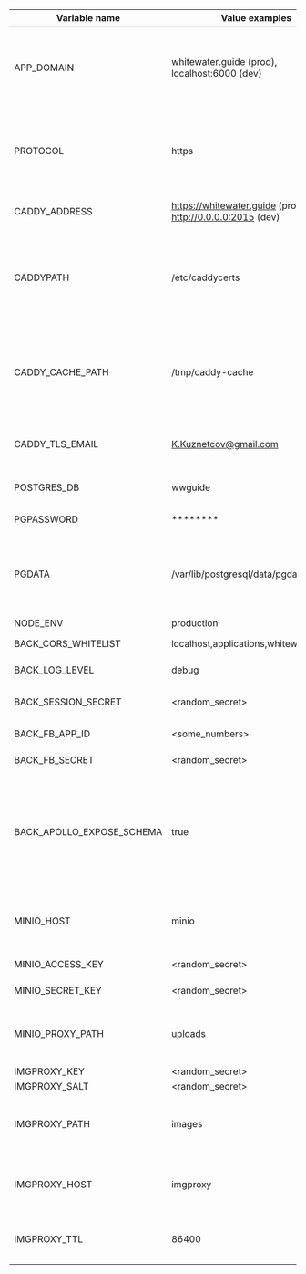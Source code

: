 | Variable name             | Value examples      | Description                        |
|---------------------------|---------------------|------------------------------------|
| APP_DOMAIN                | whitewater.guide (prod), localhost:6000 (dev) | Application domain. Used in backend to substitute minio internal urls with external urls    |
| PROTOCOL                  | https | Used in backend together with APP_DOMAIN to generate external image urls |
| CADDY_ADDRESS             | https://whitewater.guide (prod), http://0.0.0.0:2015 (dev)  | Server address to use Caddyfile  |
| CADDYPATH                 | /etc/caddycerts  | Directory where to store ssl certificates obtained by caddy. Should me bind-mounted |
| CADDY_CACHE_PATH          | /tmp/caddy-cache | Directory (inside container) where caddy will store its cache. Should be tmpfs or volume |
| CADDY_TLS_EMAIL           | K.Kuznetcov@gmail.com | Email to be sent to letsencrypt for certificate |
| POSTGRES_DB               | wwguide | Postgres database name |
| PGPASSWORD                | ******** | Postgres password |
| PGDATA                    | /var/lib/postgresql/data/pgdata | Path (inside container) where postgres will store all the data. Must be on volume |
| NODE_ENV                  | production | node env lol |
| BACK_CORS_WHITELIST       | localhost,applications,whitewater.guide | Cors whitelist for express |
| BACK_LOG_LEVEL            | debug | log level for pino logger |
| BACK_SESSION_SECRET       | <random_secret> | Secret for passport.js sessions |
| BACK_FB_APP_ID            | <some_numbers> | Facebook app id |
| BACK_FB_SECRET            | <random_secret> | Secret for facebook auth |
| BACK_APOLLO_EXPOSE_SCHEMA | true | Should Apollo router expose 'schema.json' and 'typedefs.txt'? Mostly used by devtools and tests (mock data generator) |
| MINIO_HOST                | minio | Minio host name in docker internal network |
| MINIO_ACCESS_KEY          | <random_secret> | Minio access key |
| MINIO_SECRET_KEY          | <random_secret> | Minio secret key |
| MINIO_PROXY_PATH          | uploads | APP_DOMAIN path that will be proxied to minio by caddy |
| IMGPROXY_KEY              | <random_secret> | Imgproxy key | 
| IMGPROXY_SALT             | <random_secret> | Imgproxy salt |
| IMGPROXY_PATH             | images          | APP_DOMAIN that will be proxied to imgproxy by caddy |
| IMGPROXY_HOST             | imgproxy        | imgproxy host name inside docker internal network |
| IMGPROXY_TTL              | 86400           | Time to live for images resized by imgproxy |